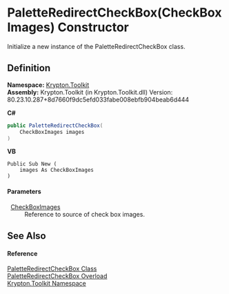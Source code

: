 # PaletteRedirectCheckBox(CheckBoxImages) Constructor


Initialize a new instance of the PaletteRedirectCheckBox class.



## Definition
**Namespace:** <a href="79d2eac2-21f4-54ff-7552-b20c33c30600.md">Krypton.Toolkit</a>  
**Assembly:** Krypton.Toolkit (in Krypton.Toolkit.dll) Version: 80.23.10.287+8d7660f9dc5efd033fabe008ebfb904beab6d444

**C#**
``` C#
public PaletteRedirectCheckBox(
	CheckBoxImages images
)
```
**VB**
``` VB
Public Sub New ( 
	images As CheckBoxImages
)
```



#### Parameters
<dl><dt>  <a href="15632ad9-7b77-68fc-60b8-2aea23d5160e.md">CheckBoxImages</a></dt><dd>Reference to source of check box images.</dd></dl>

## See Also


#### Reference
<a href="d2837675-e51b-67aa-aa78-fcc7b5057a34.md">PaletteRedirectCheckBox Class</a>  
<a href="71c669d0-fed3-82fd-fcec-e4251a65fa20.md">PaletteRedirectCheckBox Overload</a>  
<a href="79d2eac2-21f4-54ff-7552-b20c33c30600.md">Krypton.Toolkit Namespace</a>  

